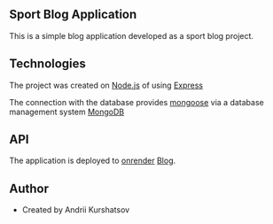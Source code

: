 ## Sport Blog Application

This is a simple blog application developed as a sport blog project.

## Technologies

The project was created on [Node.js](https://nodejs.org/en/docs/) of using
[Express](https://devdocs.io/express/)

The connection with the database provides
[mongoose](https://mongoosejs.com/docs/documents.html) via a database management
system [MongoDB](https://www.mongodb.com/docs/)

## API

The application is deployed to [onrender](https://render.com/)
[Blog](https://blog-back-end-477b.onrender.com/).

## Author

- Created by Andrii Kurshatsov

